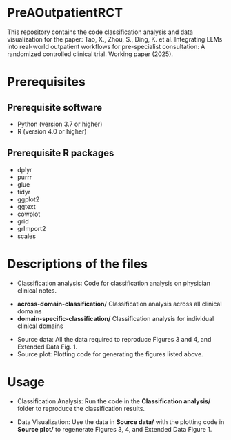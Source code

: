 # PreAOutpatientRCT

This repository contains the code classification analysis and data visualization for the paper: Tao, X., Zhou, S., Ding, K. et al. Integrating LLMs into real-world outpatient workflows for pre-specialist consultation: A randomized controlled clinical trial. Working paper (2025). 

# Prerequisites
## Prerequisite software 
* Python (version 3.7 or higher)
* R (version 4.0 or higher)
## Prerequisite R packages
* dplyr
* purrr
* glue
* tidyr
* ggplot2
* ggtext
* cowplot
* grid
* grImport2
* scales


# Descriptions of the files
* Classification analysis: Code for classification analysis on physician clinical notes.
 -   **across-domain-classification/**
    Classification analysis across all clinical domains
 -  **domain-specific-classification/**
    Classification analysis for individual clinical domains
    
* Source data: All the data required to reproduce Figures 3 and 4, and Extended Data Fig. 1. 
* Source plot: Plotting code for generating the figures listed above. 

# Usage
* Classification Analysis: Run the code in the **Classification analysis/** folder to reproduce the classification results.

* Data Visualization: Use the data in **Source data/** with the plotting code in **Source plot/** to regenerate Figures 3, 4, and Extended Data Figure 1.
